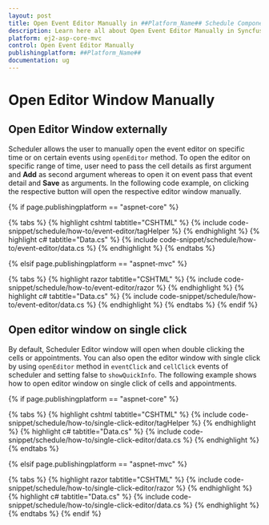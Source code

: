 ```yaml
---
layout: post
title: Open Event Editor Manually in ##Platform_Name## Schedule Component
description: Learn here all about Open Event Editor Manually in Syncfusion ##Platform_Name## Schedule component of Syncfusion Essential JS 2 and more.
platform: ej2-asp-core-mvc
control: Open Event Editor Manually
publishingplatform: ##Platform_Name##
documentation: ug
---
```


# Open Editor Window Manually

## Open Editor Window externally

Scheduler allows the user to manually open the event editor on specific time or on certain events using `openEditor` method. To open the editor on specific range of time, user need to pass the cell details as first argument and **Add** as second argument whereas to open it on event pass that event detail and **Save** as arguments. In the following code example, on clicking the respective button will open the respective editor window manually.

{% if page.publishingplatform == "aspnet-core" %}

{% tabs %}
{% highlight cshtml tabtitle="CSHTML" %}
{% include code-snippet/schedule/how-to/event-editor/tagHelper %}
{% endhighlight %}
{% highlight c# tabtitle="Data.cs" %}
{% include code-snippet/schedule/how-to/event-editor/data.cs %}
{% endhighlight %}
{% endtabs %}

{% elsif page.publishingplatform == "aspnet-mvc" %}

{% tabs %}
{% highlight razor tabtitle="CSHTML" %}
{% include code-snippet/schedule/how-to/event-editor/razor %}
{% endhighlight %}
{% highlight c# tabtitle="Data.cs" %}
{% include code-snippet/schedule/how-to/event-editor/data.cs %}
{% endhighlight %}
{% endtabs %}
{% endif %}



## Open editor window on single click

By default, Scheduler Editor window will open when double clicking the cells or appointments. You can also open the editor window with single click by using `openEditor` method in `eventClick` and `cellClick` events of scheduler and setting false to `showQuickInfo`. The following example shows how to open editor window on single click of cells and appointments.

{% if page.publishingplatform == "aspnet-core" %}

{% tabs %}
{% highlight cshtml tabtitle="CSHTML" %}
{% include code-snippet/schedule/how-to/single-click-editor/tagHelper %}
{% endhighlight %}
{% highlight c# tabtitle="Data.cs" %}
{% include code-snippet/schedule/how-to/single-click-editor/data.cs %}
{% endhighlight %}
{% endtabs %}

{% elsif page.publishingplatform == "aspnet-mvc" %}

{% tabs %}
{% highlight razor tabtitle="CSHTML" %}
{% include code-snippet/schedule/how-to/single-click-editor/razor %}
{% endhighlight %}
{% highlight c# tabtitle="Data.cs" %}
{% include code-snippet/schedule/how-to/single-click-editor/data.cs %}
{% endhighlight %}
{% endtabs %}
{% endif %}


